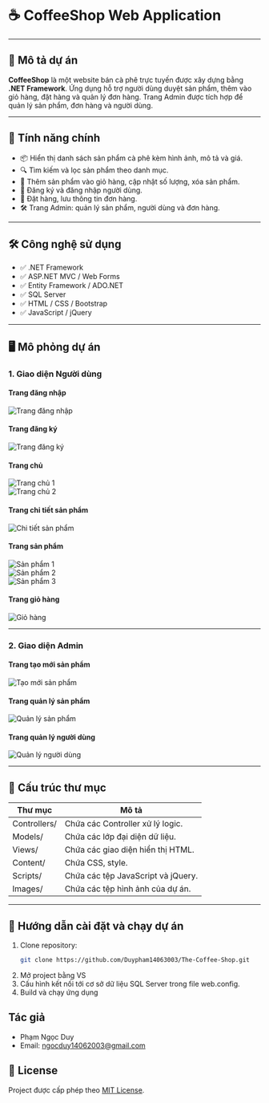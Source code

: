 # ☕ CoffeeShop Web Application

---

## 📝 Mô tả dự án

**CoffeeShop** là một website bán cà phê trực tuyến được xây dựng bằng **.NET Framework**. Ứng dụng hỗ trợ người dùng duyệt sản phẩm, thêm vào giỏ hàng, đặt hàng và quản lý đơn hàng. Trang Admin được tích hợp để quản lý sản phẩm, đơn hàng và người dùng.

---

## 🚀 Tính năng chính

- 📦 Hiển thị danh sách sản phẩm cà phê kèm hình ảnh, mô tả và giá.
- 🔍 Tìm kiếm và lọc sản phẩm theo danh mục.
- 🛒 Thêm sản phẩm vào giỏ hàng, cập nhật số lượng, xóa sản phẩm.
- 👤 Đăng ký và đăng nhập người dùng.
- 🧾 Đặt hàng, lưu thông tin đơn hàng.
- 🛠️ Trang Admin: quản lý sản phẩm, người dùng và đơn hàng.

---

## 🛠️ Công nghệ sử dụng

- ✅ .NET Framework
- ✅ ASP.NET MVC / Web Forms
- ✅ Entity Framework / ADO.NET
- ✅ SQL Server
- ✅ HTML / CSS / Bootstrap
- ✅ JavaScript / jQuery

---

## 🖥️ Mô phỏng dự án

### 1. Giao diện Người dùng

#### Trang đăng nhập

![Trang đăng nhập](./Images/imgProject/trangDN.jpg)

#### Trang đăng ký

![Trang đăng ký](./Images/imgProject/trangDK.jpg)

#### Trang chủ

![Trang chủ 1](./Images/imgProject/trangChu1.jpg)  
![Trang chủ 2](./Images/imgProject/trangChu2.jpg)

#### Trang chi tiết sản phẩm

![Chi tiết sản phẩm](./Images/imgProject/trangChiTietSP.jpg)

#### Trang sản phẩm

![Sản phẩm 1](./Images/imgProject/trangAllSP.jpg)  
![Sản phẩm 2](./Images/imgProject/trangAllSP2.jpg)  
![Sản phẩm 3](./Images/imgProject/trangAllSP3.jpg)

#### Trang giỏ hàng

![Giỏ hàng](./Images/imgProject/trangGH.jpg)

---

### 2. Giao diện Admin

#### Trang tạo mới sản phẩm

![Tạo mới sản phẩm](./Images/imgProject/trangTaoMoiSP.jpg)

#### Trang quản lý sản phẩm

![Quản lý sản phẩm](./Images/imgProject/trangQLSP.jpg)

#### Trang quản lý người dùng

![Quản lý người dùng](./Images/imgProject/trangQLND.jpg)

---

## 📁 Cấu trúc thư mục

| Thư mục      | Mô tả                              |
| ------------ | ---------------------------------- |
| Controllers/ | Chứa các Controller xử lý logic.   |
| Models/      | Chứa các lớp đại diện dữ liệu.     |
| Views/       | Chứa các giao diện hiển thị HTML.  |
| Content/     | Chứa CSS, style.                   |
| Scripts/     | Chứa các tệp JavaScript và jQuery. |
| Images/      | Chứa các tệp hình ảnh của dự án.   |

---

## 🚀 Hướng dẫn cài đặt và chạy dự án

1. Clone repository:
   ```bash
   git clone https://github.com/Duypham14063003/The-Coffee-Shop.git
   ```
2. Mở project bằng VS
3. Cấu hình kết nối tới cơ sở dữ liệu SQL Server trong file web.config.
4. Build và chạy ứng dụng

## Tác giả

- Phạm Ngọc Duy
- Email: ngocduy14062003@gmail.com

## 📄 License

Project được cấp phép theo [MIT License](LICENSE).
